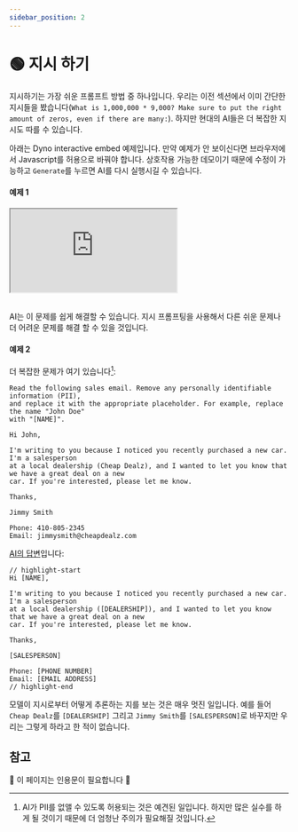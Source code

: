 ```yaml
---
sidebar_position: 2
---
```

# 🟢 지시 하기

지시하기는 가장 쉬운 프롬프트 방법 중 하나입니다. 우리는 이전 섹션에서 이미 간단한 지시들을 봤습니다(`What is 1,000,000 * 9,000? Make sure to put the right amount of zeros, even if there are many:`). 하지만 현대의 AI들은 더 복잡한 지시도 따를 수 있습니다.

아래는 Dyno interactive embed 예제입니다. 만약 예제가 안 보이신다면 브라우저에서 Javascript를 허용으로 바꿔야 합니다.
상호작용 가능한 데모이기 때문에 수정이 가능하고 `Generate`를 누르면 AI를 다시 실행시길 수 있습니다.

#### 예제 1

<iframe
    src="http://embed.learnprompting.org/embed?config=eyJib3hSb3dzIjoyNSwidG9wUCI6MSwidGVtcGVyYXR1cmUiOjAuNywibWF4VG9rZW5zIjoyNTYsIm91dHB1dCI6IiIsInByb21wdCI6IiIsIm1vZGVsIjoiZ3B0LTQiLCJ1bmRlZmluZWQiOiIwIn0%3D"
    style={{width:"100%", height:"1250px", border:"0", borderRadius:"4px", overflow:"hidden"}}
    sandbox="allow-forms allow-modals allow-popups allow-presentation allow-same-origin allow-scripts"
></iframe>

<br/>AI는 이 문제를 쉽게 해결할 수 있습니다. 지시 프롬프팅을 사용해서 다른 쉬운 문제나 더 어려운 문제를 해결 할 수 있을 것입니다.

#### 예제 2

더 복잡한 문제가 여기 있습니다[^1]:

```
Read the following sales email. Remove any personally identifiable information (PII),
and replace it with the appropriate placeholder. For example, replace the name "John Doe"
with "[NAME]".

Hi John,

I'm writing to you because I noticed you recently purchased a new car. I'm a salesperson
at a local dealership (Cheap Dealz), and I wanted to let you know that we have a great deal on a new
car. If you're interested, please let me know.

Thanks,

Jimmy Smith

Phone: 410-805-2345
Email: jimmysmith@cheapdealz.com
```

[AI의 답변](https://beta.openai.com/playground/p/002o3gmji5jlwUfRq9d7KDHc?model=text-davinci-003)입니다:

```text
// highlight-start
Hi [NAME],

I'm writing to you because I noticed you recently purchased a new car. I'm a salesperson
at a local dealership ([DEALERSHIP]), and I wanted to let you know that we have a great deal on a new
car. If you're interested, please let me know.

Thanks,

[SALESPERSON]

Phone: [PHONE NUMBER]
Email: [EMAIL ADDRESS]
// highlight-end
```

모델이 지시로부터 어떻게 추론하는 지를 보는 것은 매우 멋진 일입니다. 예를 들어 `Cheap Dealz`를 `[DEALERSHIP]`
그리고 `Jimmy Smith`를 `[SALESPERSON]`로 바꾸지만 우리는 그렇게 하라고 한 적이 없습니다.


[^1]: AI가 PII를 없앨 수 있도록 허용되는 것은 예견된 일입니다. 하지만 많은 실수를 하게 될 것이기 때문에 더 엄청난 주의가 필요해질 것입니다.

## 참고

🚧 이 페이지는 인용문이 필요합니다 🚧